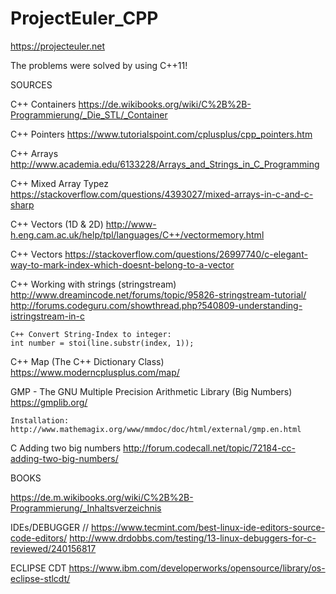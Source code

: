 # ProjectEuler_CPP
https://projecteuler.net

The problems were solved by using C++11!


SOURCES

C++ Containers
https://de.wikibooks.org/wiki/C%2B%2B-Programmierung/_Die_STL/_Container

C++ Pointers
https://www.tutorialspoint.com/cplusplus/cpp_pointers.htm

C++ Arrays
http://www.academia.edu/6133228/Arrays_and_Strings_in_C_Programming
 
C++ Mixed Array Typez
https://stackoverflow.com/questions/4393027/mixed-arrays-in-c-and-c-sharp

C++ Vectors (1D & 2D)
http://www-h.eng.cam.ac.uk/help/tpl/languages/C++/vectormemory.html

C++ Vectors
https://stackoverflow.com/questions/26997740/c-elegant-way-to-mark-index-which-doesnt-belong-to-a-vector

C++ Working with strings (stringstream)
http://www.dreamincode.net/forums/topic/95826-stringstream-tutorial/
http://forums.codeguru.com/showthread.php?540809-understanding-istringstream-in-c

    C++ Convert String-Index to integer:
    int number = stoi(line.substr(index, 1));

C++ Map (The C++ Dictionary Class)
https://www.moderncplusplus.com/map/

GMP - The GNU Multiple Precision Arithmetic Library (Big Numbers)
https://gmplib.org/

    Installation:
    http://www.mathemagix.org/www/mmdoc/doc/html/external/gmp.en.html

C Adding two big numbers
http://forum.codecall.net/topic/72184-cc-adding-two-big-numbers/


BOOKS

https://de.m.wikibooks.org/wiki/C%2B%2B-Programmierung/_Inhaltsverzeichnis


IDEs/DEBUGGER
//
https://www.tecmint.com/best-linux-ide-editors-source-code-editors/
http://www.drdobbs.com/testing/13-linux-debuggers-for-c-reviewed/240156817
     
ECLIPSE CDT
https://www.ibm.com/developerworks/opensource/library/os-eclipse-stlcdt/

